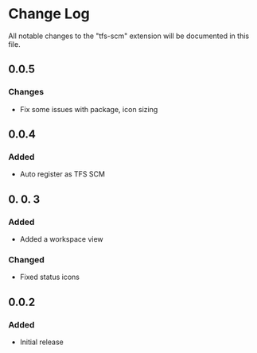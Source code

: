 # Change Log

All notable changes to the "tfs-scm" extension will be documented in this file.

## 0.0.5
### Changes
* Fix some issues with package, icon sizing

## 0.0.4
### Added
* Auto register as TFS SCM

## 0. 0. 3
### Added
- Added a workspace view
### Changed
- Fixed status icons

## 0.0.2
### Added
- Initial release
